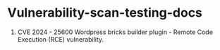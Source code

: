 # Vulnerability-scan-testing-docs

1. CVE 2024 - 25600
Wordpress bricks builder plugin - Remote Code Execution (RCE) vulnerability.





